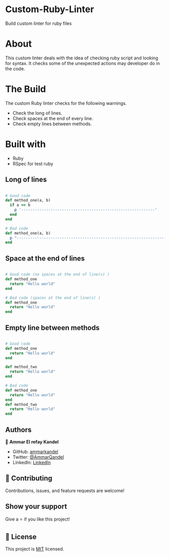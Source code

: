 # Custom-Ruby-Linter

Build custom linter for ruby files

# About

This custom linter deals with the idea of checking ruby script and looking for syntax. It checks some of the unexpected actions may developer do in the code.

# The Build

The custom Ruby linter checks for the following warnings.

- Check the long of lines.
- Check spaces at the end of every line.
- Check empty lines between methods.

# Built with

- Ruby
- RSpec for test ruby

## Long of lines

```ruby

# Good code
def method_one(a, b)
  if a == b
    p '-----------------------------------------------------------'
  end
end

# Bad code
def method_one(a, b)
  p "-------------------------------------------------------------------" if a == b
end

```

## Space at the end of lines

```ruby

# Good code (no spaces at the end of line(s) )
def method_one
  return "Hello world"
end

# Bad code (spaces at the end of line(s) )
def method_one
  return "Hello world"
end

```

## Empty line between methods

```ruby

# Good code
def method_one
  return "Hello world"
end

def method_two
  return "Hello world"
end

# Bad code
def method_one
  return "Hello world"
end
def method_two
  return "Hello world"
end
```

## Authors

👤 **Ammar El refay Kandel**

- GitHub: [ammarkandel](https://github.com/ammarkandel)
- Twitter: [@AmmarQandel](https://twitter.com/AmmarQandel)
- LinkedIn: [LinkedIn](https://www.linkedin.com/in/ammar-kandel-7b4100193/)

## 🤝 Contributing

Contributions, issues, and feature requests are welcome!

## Show your support

Give a ⭐️ if you like this project!

## 📝 License

This project is [MIT](LICENSE) licensed.
